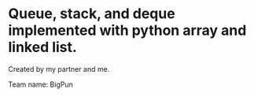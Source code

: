 # Queue, stack, and deque implemented with python array and linked list.

Created by my partner and me.

Team name: BigPun
